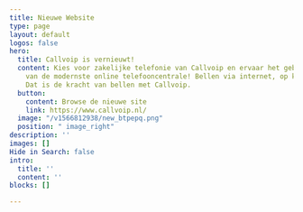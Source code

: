 ```yaml
---
title: Nieuwe Website
type: page
layout: default
logos: false
hero:
  title: Callvoip is vernieuwt!
  content: Kies voor zakelijke telefonie van Callvoip en ervaar het gebruiks- gemak
    van de modernste online telefooncentrale! Bellen via internet, op kantoor en onderweg.
    Dat is de kracht van bellen met Callvoip.
  button:
    content: Browse de nieuwe site
    link: https://www.callvoip.nl/
  image: "/v1566812938/new_btpepq.png"
  position: " image_right"
description: ''
images: []
Hide in Search: false
intro:
  title: ''
  content: ''
blocks: []

---
```

